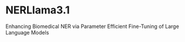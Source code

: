 # NERLlama3.1
Enhancing Biomedical NER via Parameter Efficient  Fine-Tuning of Large Language Models
